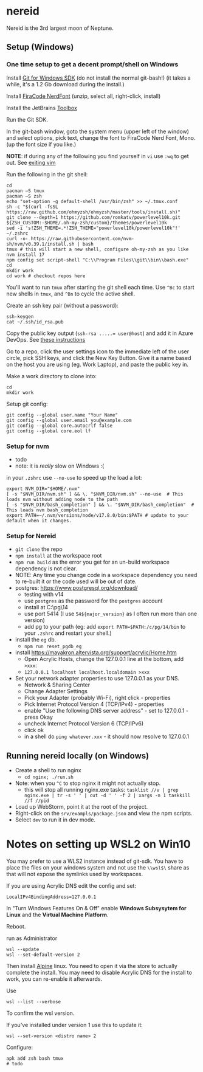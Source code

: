 # nereid

Nereid is the 3rd largest moon of Neptune.

## Setup (Windows)

### One time setup to get a decent prompt/shell on Windows

Install [Git for Windows SDK](https://github.com/git-for-windows/build-extra/releases/latest) (do not install the normal git-bash!) (it takes a while, it's a 1.2 Gb download during the install.)

Install [FiraCode NerdFont](https://github.com/ryanoasis/nerd-fonts/releases/download/v2.1.0/FiraCode.zip) (unzip, select all, right-click, install)

Install the JetBrains [Toolbox](https://www.jetbrains.com/lp/toolbox/)

Run the Git SDK.

In the git-bash window, goto the system menu (upper left of the window) and select options, pick text, change the font to FiraCode Nerd Font, Mono. (up the font size if you like.)

**NOTE**: if during any of the following you find yourself in `vi` use `:wq` to get out. See [exiting vim](https://www.freecodecamp.org/news/one-out-of-every-20-000-stack-overflow-visitors-is-just-trying-to-exit-vim-5a6b6175e7b6/)

Run the following in the git shell:

```shell
cd
pacman –S tmux
pacman –S zsh
echo "set-option -g default-shell /usr/bin/zsh" >> ~/.tmux.conf
sh -c "$(curl -fsSL https://raw.github.com/ohmyzsh/ohmyzsh/master/tools/install.sh)"
git clone --depth=1 https://github.com/romkatv/powerlevel10k.git ${ZSH_CUSTOM:-$HOME/.oh-my-zsh/custom}/themes/powerlevel10k
sed -i 's!ZSH_THEME=.*!ZSH_THEME="powerlevel10k/powerlevel10k"!' ~/.zshrc
curl -o- https://raw.githubusercontent.com/nvm-sh/nvm/v0.39.1/install.sh | bash
tmux # this will start a new shell, configure oh-my-zsh as you like
nvm install 17
npm config set script-shell "C:\\Program Files\\git\\bin\\bash.exe"
cd
mkdir work
cd work # checkout repos here
```

You'll want to run `tmux` after starting the git shell each time. Use `^Bc` to start new shells in `tmux`, and `^Bn` to cycle the active shell.

Create an ssh key pair (without a password):
```
ssh-keygen
cat ~/.ssh/id_rsa.pub
```
Copy the public key output (`ssh-rsa .....= user@host`) and add it in Azure DevOps. See [these instructions](https://docs.microsoft.com/en-us/azure/devops/repos/git/use-ssh-keys-to-authenticate?view=azure-devops)

Go to a repo, click the user settings icon to the immediate left of the user circle, pick SSH keys, and click the New Key Button. Give it a name based on the host you are using (eg. Work Laptop), and paste the public key in.

Make a work directory to clone into:
```
cd
mkdir work
```

Setup git config:
```
git config --global user.name "Your Name"
git config --global user.email you@example.com
git config --global core.autocrlf false
git config --global core.eol lf   
```

### Setup for nvm

* todo
* note: it is *really* slow on Windows :(

in your `.zshrc` use `--no-use` to speed up the load a lot:
```shell
export NVM_DIR="$HOME/.nvm"
[ -s "$NVM_DIR/nvm.sh" ] && \. "$NVM_DIR/nvm.sh" --no-use  # This loads nvm without adding node to the path
[ -s "$NVM_DIR/bash_completion" ] && \. "$NVM_DIR/bash_completion"  # This loads nvm bash_completion
export PATH=~/.nvm/versions/node/v17.8.0/bin:$PATH # update to your default when it changes.
```



### Setup for Nereid

* `git clone` the repo
* `npm install` at the workspace root
* `npm run build` as the error you get for an un-build workspace dependency is not clear.
* NOTE: Any time you change code in a workspace dependency you need to re-built it or the code used will be out of date. 
* postgres: https://www.postgresql.org/download/
  * testing with v14
  * use `postgres` as the password for the `postgres` account
  * install at C:\pg\14
  * use port 5414 (I use `54${major_version}` as I often run more than one version)
  * add pg to your path (eg: add `export PATH=$PATH:/c/pg/14/bin` to your `.zshrc` and restart your shell.)
* install the `eg` db.
  * `npm run reset_pgdb_eg`
* install https://mayakron.altervista.org/support/acrylic/Home.htm
  * Open Acrylic Hosts, change the 127.0.0.1 line at the bottom, add ` >xxx`:
  * `127.0.0.1 localhost localhost.localdomain >xxx`
* Set your network adapter properties to use 127.0.0.1 as your DNS.
  * Network & Sharing Center
  * Change Adapter Settings
  * Pick your Adapter (probably Wi-Fi), right click - properties
  * Pick Internet Protocol Version 4 (TCP/IPv4) - properties
  * enable "Use the following DNS server address" - set to 127.0.0.1 - press Okay
  * uncheck Internet Protocol Version 6 (TCP/IPv6)
  * click ok
  * in a shell do `ping whatever.xxx` - it should now resolve to 127.0.0.1

## Running nereid locally (on Windows)

* Create a shell to run nginx
  * `cd nginx; ./run.sh`
* Note: when you `^C` to stop nginx it might not actually stop.
  * this will stop all running nginx.exe tasks: `tasklist //v | grep nginx.exe | tr -s ' ' | cut -d ' ' -f 2 | xargs -n 1 taskkill //f //pid`
* Load up WebStorm, point it at the root of the project.
* Right-click on the `srv/exampls/package.json` and view the npm scripts.
* Select `dev` to run it in dev mode.

# Notes on setting up WSL2 on Win10

You may prefer to use a WLS2 instance instead of git-sdk. You have to place the files on your windows system and not
use the `\\wsl$\` share as that will not expose the symlinks used by workspaces.

If you are using Acrylic DNS edit the config and set:
```
LocalIPv4BindingAddress=127.0.0.1
```

In "Turn Windows Features On & Off" enable **Windows Subsysytem for Linux** and the **Virtual Machine Platform**.

Reboot.

run as Administrator

```
wsl --update
wsl --set-default-version 2
```

Then install [Alpine](https://www.microsoft.com/en-gb/p/alpine-wsl/9p804crf0395) linux.
You need to open it via the store to actually complete the install.
You may need to disable Acrylic DNS for the install to work, you can re-enable it afterwards.


Use

```
wsl --list --verbose
```

To confirm the wsl version.

If you've installed under version 1 use this to update it:

```
wsl --set-version <distro name> 2
```

Configure:

```
apk add zsh bash tmux
# todo
```
